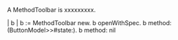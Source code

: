 A MethodToolbar is xxxxxxxxx.| b |b := MethodToolbar new.b openWithSpec.b method: (ButtonModel>>#state:).b method: nil